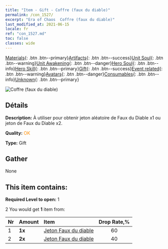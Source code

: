 ```yaml
---
title: "Item - Gift - Coffre (faux du diable)"
permalink: /con_1527/
excerpt: "Era of Chaos  Coffre (faux du diable)"
last_modified_at: 2021-06-15
locale: fr
ref: "con_1527.md"
toc: false
classes: wide
---
```

 [Materials](/ItemsFR/){: .btn .btn--primary}[Artifacts](/ItemsFR/Artifacts/){: .btn .btn--success}[Unit Soul](/ItemsFR/UnitSoul/){: .btn .btn--warning}[Unit Awakening](/ItemsFR/UnitAwakening/){: .btn .btn--danger}[Hero Soul](/ItemsFR/HeroSoul/){: .btn .btn--info}[Hero Skill](/ItemsFR/HeroSkill/){: .btn .btn--primary}[Gift](/ItemsFR/Gift/){: .btn .btn--success}[Event related](/ItemsFR/Events/){: .btn .btn--warning}[Avatars](/ItemsFR/Avatars/){: .btn .btn--danger}[Consumables](/ItemsFR/Consumables/){: .btn .btn--info}[Unknown](/ItemsFR/Unknown/){: .btn .btn--primary}

 ![Coffre (faux du diable)](/images/t/i_907141.png)

## Détails
 **Description:** À utiliser pour obtenir jeton aléatoire de Faux du Diable x1 ou jeton de Faux du Diable x2.

 **Quality:** <span style="color: #FF8C00">OK</span>

 **Type:** Gift

## Gather

  None

## This item contains:

 **Required Level to open:** 1

 2 You would get **1** item  from:

  | Nr | Amount |     Item    | Drop Rate,% |
  |:---|:-------|:------------|:---------:|
  | 1 |  **1x** | [Jeton Faux du diable](/ItemsFR/con_984/) | 60 | 
  | 2 |  **2x** | [Jeton Faux du diable](/ItemsFR/con_984/) | 40 | 
